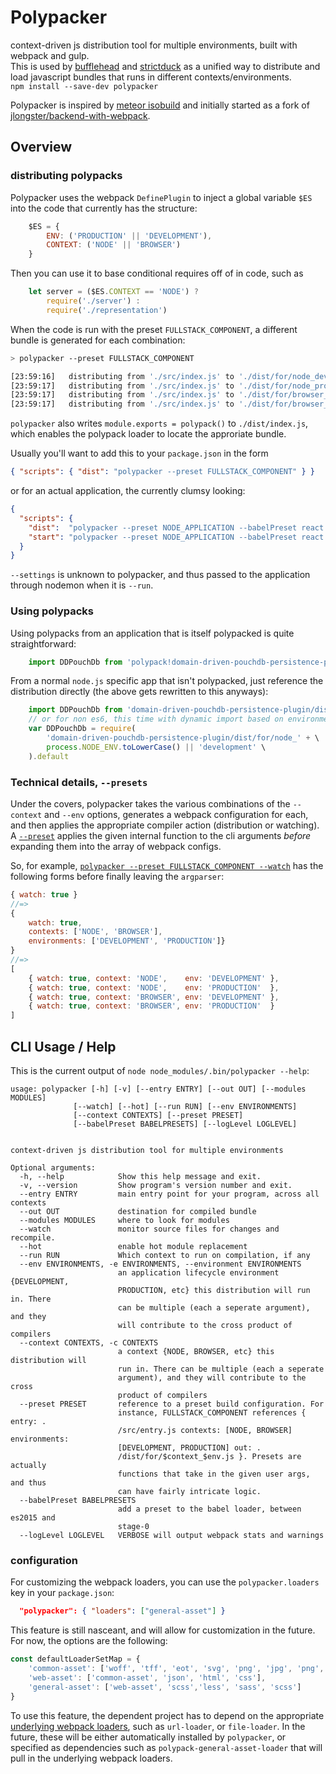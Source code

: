 # Polypacker 
context-driven js distribution tool for multiple environments, built with webpack and gulp.  
This is used by [bufflehead](https://github.com/strictduck/bufflehead) and [strictduck](https://github.com/strictduck) as a unified way to distribute and load javascript bundles that runs in different contexts/environments.  
`npm install --save-dev polypacker`  

Polypacker is inspired by [meteor isobuild](https://www.meteor.com/isobuild) and initially started as a fork of [jlongster/backend-with-webpack](https://github.com/jlongster/backend-with-webpack).

## Overview
### distributing polypacks
Polypacker uses the webpack `DefinePlugin` to inject a global variable `$ES` into the code that currently has the structure:
```javascript
    $ES = {
        ENV: ('PRODUCTION' || 'DEVELOPMENT'),
        CONTEXT: ('NODE' || 'BROWSER')
    }
```
Then you can use it to base conditional requires off of in code, such as
```javascript
    let server = ($ES.CONTEXT == 'NODE') ?
        require('./server') :
        require('./representation')
```
  
When the code is run with the preset `FULLSTACK_COMPONENT`, a different bundle is generated for each combination:
```bash
> polypacker --preset FULLSTACK_COMPONENT

[23:59:16]   distributing from './src/index.js' to './dist/for/node_development.js'
[23:59:17]   distributing from './src/index.js' to './dist/for/node_production.js'
[23:59:17]   distributing from './src/index.js' to './dist/for/browser_development.js'
[23:59:17]   distributing from './src/index.js' to './dist/for/browser_production.js'
```
`polypacker` also writes `module.exports = polypack()` to `./dist/index.js`, which enables the polypack loader to locate the approriate bundle.

Usually you'll want to add this to your `package.json` in the form
```json
{ "scripts": { "dist": "polypacker --preset FULLSTACK_COMPONENT" } }
```
or for an actual application, the currently clumsy looking:
```json
{
  "scripts": {
    "dist":  "polypacker --preset NODE_APPLICATION --babelPreset react --env PRODUCTION --run false",
    "start": "polypacker --preset NODE_APPLICATION --babelPreset react --settings conf/settings.json"
  }
}
```
`--settings` is unknown to polypacker, and thus passed to the application through nodemon when it is `--run`.

### Using polypacks
Using polypacks from an application that is itself polypacked is quite straightforward:
```javascript
    import DDPouchDb from 'polypack!domain-driven-pouchdb-persistence-plugin'
```
From a normal `node.js` specific app that isn't polypacked, just reference the distribution directly (the above gets rewritten to this anyways):
```javascript
    import DDPouchDb from 'domain-driven-pouchdb-persistence-plugin/dist/for/node_production'
    // or for non es6, this time with dynamic import based on environment
    var DDPouchDb = require(
        'domain-driven-pouchdb-persistence-plugin/dist/for/node_' + \
        process.NODE_ENV.toLowerCase() || 'development' \
    ).default
```

### Technical details, `--presets`
Under the covers, polypacker takes the various combinations of the `--context` and `--env` options, generates a webpack configuration for each, and then applies the appropriate compiler action (distribution or watching). A [`--preset`](https://github.com/michaeljosephrosenthal/polypacker/blob/master/src/argparser/presetMap.js) applies the given internal function to the cli arguments _before_ expanding them into the array of webpack configs.

So, for example, [`polypacker --preset FULLSTACK_COMPONENT --watch`](https://github.com/michaeljosephrosenthal/polypacker/blob/master/src/argparser/presetMap.js#L35-L42) has the following forms before finally leaving the `argparser`:
```javascript
{ watch: true }
//=>
{
    watch: true,
    contexts: ['NODE', 'BROWSER'],
    environments: ['DEVELOPMENT', 'PRODUCTION']}
}
//=>
[
    { watch: true, context: 'NODE',    env: 'DEVELOPMENT' },
    { watch: true, context: 'NODE',    env: 'PRODUCTION'  },
    { watch: true, context: 'BROWSER', env: 'DEVELOPMENT' },
    { watch: true, context: 'BROWSER', env: 'PRODUCTION'  }   
]
```  

## CLI Usage / Help
This is the current output of `node node_modules/.bin/polypacker --help`:
```
usage: polypacker [-h] [-v] [--entry ENTRY] [--out OUT] [--modules MODULES]
              [--watch] [--hot] [--run RUN] [--env ENVIRONMENTS]
              [--context CONTEXTS] [--preset PRESET]
              [--babelPreset BABELPRESETS] [--logLevel LOGLEVEL]


context-driven js distribution tool for multiple environments

Optional arguments:
  -h, --help            Show this help message and exit.
  -v, --version         Show program's version number and exit.
  --entry ENTRY         main entry point for your program, across all contexts
  --out OUT             destination for compiled bundle
  --modules MODULES     where to look for modules
  --watch               monitor source files for changes and recompile.
  --hot                 enable hot module replacement
  --run RUN             Which context to run on compilation, if any
  --env ENVIRONMENTS, -e ENVIRONMENTS, --environment ENVIRONMENTS
                        an application lifecycle environment {DEVELOPMENT,
                        PRODUCTION, etc} this distribution will run in. There
                        can be multiple (each a seperate argument), and they
                        will contribute to the cross product of compilers
  --context CONTEXTS, -c CONTEXTS
                        a context {NODE, BROWSER, etc} this distribution will
                        run in. There can be multiple (each a seperate
                        argument), and they will contribute to the cross
                        product of compilers
  --preset PRESET       reference to a preset build configuration. For
                        instance, FULLSTACK_COMPONENT references { entry: .
                        /src/entry.js contexts: [NODE, BROWSER] environments:
                        [DEVELOPMENT, PRODUCTION] out: .
                        /dist/for/$context_$env.js }. Presets are actually
                        functions that take in the given user args, and thus
                        can have fairly intricate logic.
  --babelPreset BABELPRESETS
                        add a preset to the babel loader, between es2015 and
                        stage-0
  --logLevel LOGLEVEL   VERBOSE will output webpack stats and warnings
```

### configuration
For customizing the webpack loaders, you can use the `polypacker.loaders` key in your `package.json`: 
```json
  "polypacker": { "loaders": ["general-asset"] }
```
This feature is still nasceant, and will allow for customization in the future. For now, the options are the following:
```javascript
const defaultLoaderSetMap = {
    'common-asset': ['woff', 'tff', 'eot', 'svg', 'png', 'jpg', 'png', 'eot', 'jpg'],
    'web-asset': ['common-asset', 'json', 'html', 'css'],
    'general-asset': ['web-asset', 'scss','less', 'sass', 'scss']
}
```
To use this feature, the dependent project has to depend on the appropriate [underlying webpack loaders](https://github.com/michaeljosephrosenthal/polypacker/blob/master/src/webpacker/autoLoader.js#L26-L54), such as `url-loader`, or `file-loader`. In the future, these will be either automatically installed by `polypacker`, or specified as dependencies such as `polypack-general-asset-loader` that will pull in the underlying webpack loaders.

